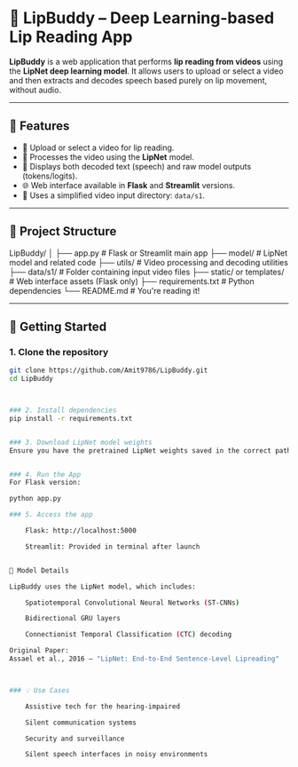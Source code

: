# 🧠 LipBuddy – Deep Learning-based Lip Reading App

**LipBuddy** is a web application that performs **lip reading from videos** using the **LipNet deep learning model**. It allows users to upload or select a video and then extracts and decodes speech based purely on lip movement, without audio.

---

## 📌 Features

- 🎥 Upload or select a video for lip reading.
- 🧠 Processes the video using the **LipNet** model.
- 📜 Displays both decoded text (speech) and raw model outputs (tokens/logits).
- 🌐 Web interface available in **Flask** and **Streamlit** versions.
- 📁 Uses a simplified video input directory: `data/s1`.

---

## 📂 Project Structure

LipBuddy/ │ ├── app.py # Flask or Streamlit main app ├── model/ # LipNet model and related code ├── utils/ # Video processing and decoding utilities ├── data/s1/ # Folder containing input video files ├── static/ or templates/ # Web interface assets (Flask only) ├── requirements.txt # Python dependencies └── README.md # You're reading it!


---

## 🚀 Getting Started

### 1. Clone the repository

```bash
git clone https://github.com/Amit9786/LipBuddy.git
cd LipBuddy



### 2. Install dependencies
pip install -r requirements.txt


### 3. Download LipNet model weights
Ensure you have the pretrained LipNet weights saved in the correct path (model/ or as required by your implementation).


### 4. Run the App
For Flask version:

python app.py

### 5. Access the app

    Flask: http://localhost:5000

    Streamlit: Provided in terminal after launch


🧬 Model Details

LipBuddy uses the LipNet model, which includes:

    Spatiotemporal Convolutional Neural Networks (ST-CNNs)

    Bidirectional GRU layers

    Connectionist Temporal Classification (CTC) decoding

Original Paper:
Assael et al., 2016 – "LipNet: End-to-End Sentence-Level Lipreading"



### 💡 Use Cases

    Assistive tech for the hearing-impaired

    Silent communication systems

    Security and surveillance

    Silent speech interfaces in noisy environments


